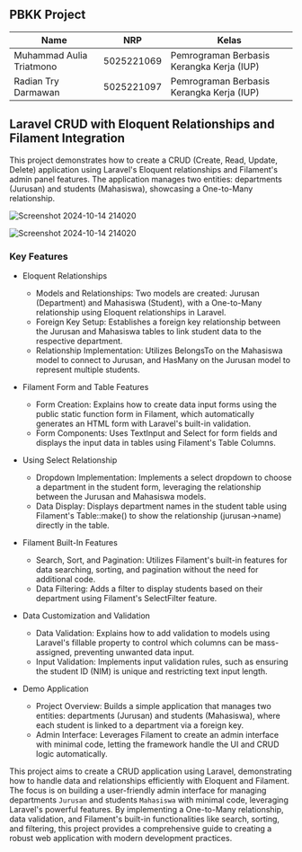
## PBKK Project

| Name           | NRP        | Kelas     |
| ---            | ---        | ----------|
| Muhammad Aulia Triatmono | 5025221069 | Pemrograman Berbasis Kerangka Kerja (IUP) |
| Radian Try Darmawan | 5025221097 | Pemrograman Berbasis Kerangka Kerja (IUP) |


## Laravel CRUD with Eloquent Relationships and Filament Integration
This project demonstrates how to create a CRUD (Create, Read, Update, Delete) application using Laravel's Eloquent relationships and Filament's admin panel features. The application manages two entities: departments (Jurusan) and students (Mahasiswa), showcasing a One-to-Many relationship.

![Screenshot 2024-10-14 214020](https://github.com/user-attachments/assets/5b954197-953b-4e47-b266-fb917a9f2234)

![Screenshot 2024-10-14 214020](https://github.com/user-attachments/assets/2ae0c452-b78f-4408-a80d-f305c1229b6b)

### Key Features
- Eloquent Relationships
    - Models and Relationships: Two models are created: Jurusan (Department) and Mahasiswa (Student), with a One-to-Many relationship using Eloquent relationships in Laravel.
    - Foreign Key Setup: Establishes a foreign key relationship between the Jurusan and Mahasiswa tables to link student data to the respective department.
    - Relationship Implementation: Utilizes BelongsTo on the Mahasiswa model to connect to Jurusan, and HasMany on the Jurusan model to represent multiple students.

- Filament Form and Table Features
    - Form Creation: Explains how to create data input forms using the public static function form in Filament, which automatically generates an HTML form with Laravel's built-in validation.
    - Form Components: Uses TextInput and Select for form fields and displays the input data in tables using Filament's Table Columns.

- Using Select Relationship
    - Dropdown Implementation: Implements a select dropdown to choose a department in the student form, leveraging the relationship between the Jurusan and Mahasiswa models.
    - Data Display: Displays department names in the student table using Filament's Table::make() to show the relationship (jurusan->name) directly in the table.

- Filament Built-In Features
    - Search, Sort, and Pagination: Utilizes Filament's built-in features for data searching, sorting, and pagination without the need for additional code.
    - Data Filtering: Adds a filter to display students based on their department using Filament's SelectFilter feature.

- Data Customization and Validation
    - Data Validation: Explains how to add validation to models using Laravel's fillable property to control which columns can be mass-assigned, preventing unwanted data input.
    - Input Validation: Implements input validation rules, such as ensuring the student ID (NIM) is unique and restricting text input length.

- Demo Application
    - Project Overview: Builds a simple application that manages two entities: departments (Jurusan) and students (Mahasiswa), where each student is linked to a department via a foreign key.
    - Admin Interface: Leverages Filament to create an admin interface with minimal code, letting the framework handle the UI and CRUD logic automatically.
 
This project aims to create a CRUD application using Laravel, demonstrating how to handle data and relationships efficiently with Eloquent and Filament. The focus is on building a user-friendly admin interface for managing departments `Jurusan` and students `Mahasiswa` with minimal code, leveraging Laravel's powerful features. By implementing a One-to-Many relationship, data validation, and Filament's built-in functionalities like search, sorting, and filtering, this project provides a comprehensive guide to creating a robust web application with modern development practices.
